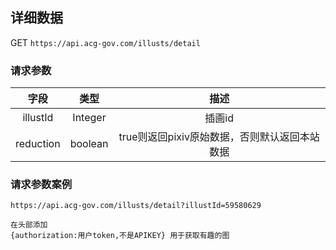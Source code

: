 
## 详细数据

GET `https://api.acg-gov.com/illusts/detail`

### 请求参数
| 字段  | 类型  | 描述  |
| :------------: | :------------: | :------------: |
| illustId  |  Integer |  插画id |
|reduction | boolean| true则返回pixiv原始数据，否则默认返回本站数据|


### 请求参数案例
```http
https://api.acg-gov.com/illusts/detail?illustId=59580629
```

```http
在头部添加
{authorization:用户token,不是APIKEY} 用于获取有趣的图
```
